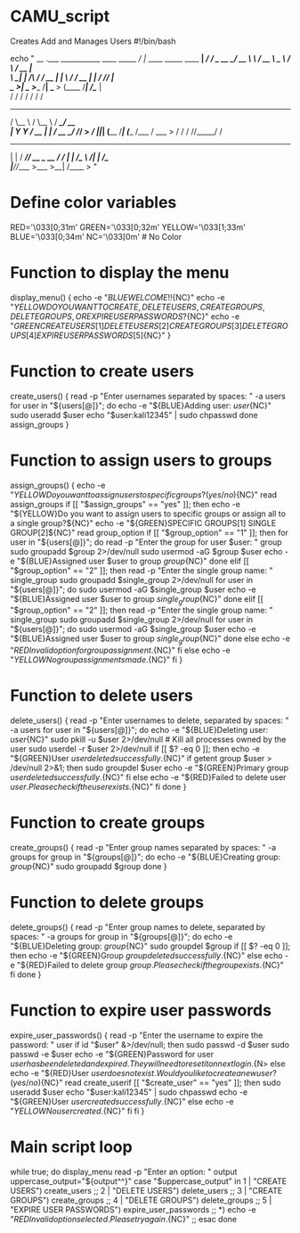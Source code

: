 # CAMU_script
Creates Add and Manages Users
#!/bin/bash

echo "                                __                              .___ 
  ___________   ____ _____ _/  |_  ____   _____    ____    __| _/ 
_/ ___\_  __ \_/ __ \\__  \\   __\/ __ \  \__  \  /    \  / __ |  
\  \___|  | \/\  ___/ / __ \|  | \  ___/   / __ \|   |  \/ /_/ |  
 \___  >__|    \___  >____  /__|  \___  > (____  /___|  /\____ |  
     \/            \/     \/          \/       \/     \/      \/  
  _____ _____    ____ _____     ____   ____
 /     \\__  \  /    \\__  \   / ___\_/ __ \
|  Y Y  \/ __ \|   |  \/ __ \_/ /_/  >  ___/
|__|_|  (____  /___|  (____  /\___  / \___  >
      \/     \/     \/     \//_____/      \/
 __ __  ______ ___________  ______
|  |  \/  ___// __ \_  __ \/  ___/
|  |  /\___ \\  ___/|  | \/\___ \
|____//____  >\___  >__|  /____  >                                 "



# Define color variables
RED='\033[0;31m'
GREEN='\033[0;32m'
YELLOW='\033[1;33m'
BLUE='\033[0;34m'
NC='\033[0m' # No Color

# Function to display the menu
display_menu() {
    echo -e "${BLUE}WELCOME!!${NC}"
    echo -e "${YELLOW}DO YOU WANT TO CREATE, DELETE USERS, CREATE GROUPS, DELETE GROUPS, OR EXPIRE USER PASSWORDS?${NC}"
    echo -e "${GREEN}CREATE USERS[1] DELETE USERS[2] CREATE GROUPS[3] DELETE GROUPS[4] EXPIRE USER PASSWORDS[5]${NC}"
}
# Function to create users
create_users() {
    read -p "Enter usernames separated by spaces: " -a users
    for user in "${users[@]}"; do
        echo -e "${BLUE}Adding user: $user${NC}"
        sudo useradd $user
        echo "$user:kali12345" | sudo chpasswd
    done
    assign_groups
}

# Function to assign users to groups
assign_groups() {
    echo -e "${YELLOW}Do you want to assign users to specific groups? (yes/no)${NC}"
    read assign_groups
    if [[ "$assign_groups" == "yes" ]]; then
        echo -e "${YELLOW}Do you want to assign users to specific groups or assign all to a single group?${NC}"
        echo -e "${GREEN}SPECIFIC GROUPS[1] SINGLE GROUP[2]${NC}"
        read group_option
        if [[ "$group_option" == "1" ]]; then
            for user in "${users[@]}"; do
                read -p "Enter the group for user $user: " group
                sudo groupadd $group 2>/dev/null
                sudo usermod -aG $group $user
                echo -e "${BLUE}Assigned user $user to group $group${NC}"
            done
        elif [[ "$group_option" == "2" ]]; then
            read -p "Enter the single group name: " single_group
            sudo groupadd $single_group 2>/dev/null
            for user in "${users[@]}"; do
                sudo usermod -aG $single_group $user
                echo -e "${BLUE}Assigned user $user to group $single_group${NC}"
            done        elif [[ "$group_option" == "2" ]]; then
            read -p "Enter the single group name: " single_group
            sudo groupadd $single_group 2>/dev/null
            for user in "${users[@]}"; do
                sudo usermod -aG $single_group $user
                echo -e "${BLUE}Assigned user $user to group $single_group${NC}"
            done
        else
            echo -e "${RED}Invalid option for group assignment.${NC}"
        fi
    else
        echo -e "${YELLOW}No group assignments made.${NC}"
    fi
}

# Function to delete users
delete_users() {
    read -p "Enter usernames to delete, separated by spaces: " -a users
    for user in "${users[@]}"; do
        echo -e "${BLUE}Deleting user: $user${NC}"
        sudo pkill -u $user 2>/dev/null # Kill all processes owned by the user
        sudo userdel -r $user 2>/dev/null
        if [[ $? -eq 0 ]]; then
            echo -e "${GREEN}User $user deleted successfully.${NC}"
            if getent group $user > /dev/null 2>&1; then
                sudo groupdel $user
                echo -e "${GREEN}Primary group $user deleted successfully.${NC}"
            fi
        else
            echo -e "${RED}Failed to delete user $user. Please check if the user exists.${NC}"
        fi
    done
}
# Function to create groups
create_groups() {
    read -p "Enter group names separated by spaces: " -a groups
    for group in "${groups[@]}"; do
        echo -e "${BLUE}Creating group: $group${NC}"
        sudo groupadd $group
    done
}

# Function to delete groups
delete_groups() {
    read -p "Enter group names to delete, separated by spaces: " -a groups
    for group in "${groups[@]}"; do
        echo -e "${BLUE}Deleting group: $group${NC}"
        sudo groupdel $group
        if [[ $? -eq 0 ]]; then
            echo -e "${GREEN}Group $group deleted successfully.${NC}"
        else
            echo -e "${RED}Failed to delete group $group. Please check if the group exists.${NC}"
        fi
    done
}

# Function to expire user passwords
expire_user_passwords() {
    read -p "Enter the username to expire the password: " user
    if id "$user" &>/dev/null; then
        sudo passwd -d $user
        sudo passwd -e $user
        echo -e "${GREEN}Password for user $user has been deleted and expired. They will need to reset it on next login.${N>
    else
        echo -e "${RED}User $user does not exist. Would you like to create a new user? (yes/no)${NC}"
        read create_userif [[ "$create_user" == "yes" ]]; then
            sudo useradd $user
            echo "$user:kali12345" | sudo chpasswd
            echo -e "${GREEN}User $user created successfully.${NC}"
        else
            echo -e "${YELLOW}No user created.${NC}"
        fi
    fi
}

# Main script loop
while true; do
    display_menu
    read -p "Enter an option: " output
    uppercase_output="${output^^}"
    case "$uppercase_output" in
        1 | "CREATE USERS")
            create_users
            ;;
        2 | "DELETE USERS")
            delete_users
            ;;
        3 | "CREATE GROUPS")
            create_groups
            ;;
        4 | "DELETE GROUPS")
            delete_groups
            ;;
        5 | "EXPIRE USER PASSWORDS")
            expire_user_passwords
            ;;        *)
            echo -e "${RED}Invalid option selected. Please try again.${NC}"
            ;;
    esac
done



            


        

